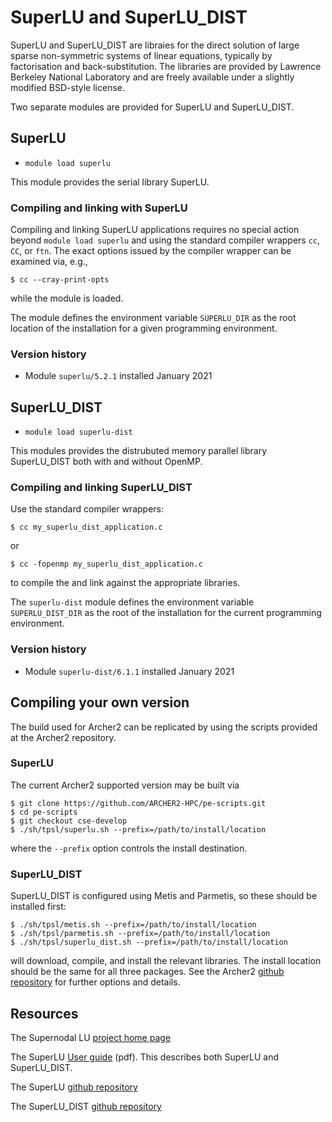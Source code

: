 # SuperLU and SuperLU_DIST

SuperLU and SuperLU_DIST are libraies for the direct solution of large
sparse non-symmetric systems of linear equations, typically by factorisation
and back-substitution. The libraries are provided by Lawrence Berkeley
National Laboratory and are freely available under a slightly modified
BSD-style license.

Two separate modules are provided for SuperLU and SuperLU_DIST.

## SuperLU

- `module load superlu`

This module provides the serial library SuperLU.

### Compiling and linking with SuperLU

Compiling and linking SuperLU applications requires no special action
beyond `module load superlu` and using the standard compiler wrappers
`cc`, `CC`, or `ftn`. The exact options issued by the compiler
wrapper can be examined via, e.g.,
```
$ cc --cray-print-opts
```
while the module is loaded.

The module defines the environment variable `SUPERLU_DIR` as the root
location of the installation for a given programming environment.

### Version history

- Module `superlu/5.2.1` installed January 2021


## SuperLU_DIST

- `module load superlu-dist`

This modules provides the distrubuted memory parallel library SuperLU_DIST
both with and without OpenMP.

### Compiling and linking SuperLU_DIST

Use the standard compiler wrappers:
```
$ cc my_superlu_dist_application.c
```
or
```
$ cc -fopenmp my_superlu_dist_application.c
```
to compile the and link against the appropriate libraries.

The `superlu-dist` module defines the environment variable `SUPERLU_DIST_DIR`
as the root of the installation for the current programming environment.


### Version history

- Module `superlu-dist/6.1.1` installed January 2021


## Compiling your own version

The build used for Archer2 can be replicated by using the scripts
provided at the Archer2 repository.

### SuperLU

The current Archer2 supported version may be built via
```
$ git clone https://github.com/ARCHER2-HPC/pe-scripts.git
$ cd pe-scripts
$ git checkout cse-develop
$ ./sh/tpsl/superlu.sh --prefix=/path/to/install/location
```
where the `--prefix` option controls the install destination.

### SuperLU_DIST

SuperLU_DIST is configured using Metis and Parmetis, so these
should be installed first:
```
$ ./sh/tpsl/metis.sh --prefix=/path/to/install/location
$ ./sh/tpsl/parmetis.sh --prefix=/path/to/install/location
$ ./sh/tpsl/superlu_dist.sh --prefix=/path/to/install/location
```
will download, compile, and install the relevant libraries.
The install location should be the same for all three packages.
See the Archer2
[github repository](https://github.com/ARCHER2-HPC/pe-scripts/tree/cse-develop)
for further options and details.

## Resources

The Supernodal LU [project home page](https://portal.nersc.gov/project/sparse/superlu/)


The SuperLU [User guide](https://portal.nersc.gov/project/sparse/superlu/ug.pdf) (pdf). This describes both SuperLU and SuperLU_DIST.


The SuperLU [github repository](https://github.com/xiaoyeli/superlu)

The SuperLU_DIST [github repository](https://github.com/xiaoyeli/superlu_dist)
